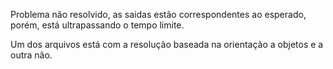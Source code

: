 Problema não resolvido, as saidas estão correspondentes ao esperado, porém, está ultrapassando o tempo limite.

Um dos arquivos está com a resolução baseada na orientação a objetos e a outra não.